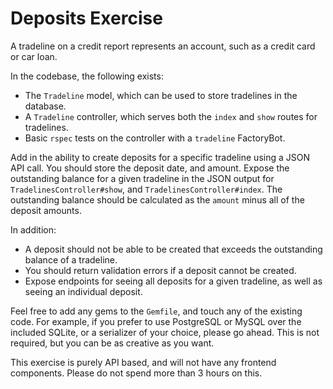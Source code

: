 # Deposits Exercise

A tradeline on a credit report represents an account, such as a credit card or car loan.

In the codebase, the following exists:

* The `Tradeline` model, which can be used to store tradelines in the database.
* A `Tradeline` controller, which serves both the `index` and `show` routes for tradelines.
* Basic `rspec` tests on the controller with a `tradeline` FactoryBot.

Add in the ability to create deposits for a specific tradeline using a JSON API call. You should store the deposit date, and amount. Expose the outstanding balance for a given tradeline in the JSON output for `TradelinesController#show`, and `TradelinesController#index`. The outstanding balance should be calculated as the `amount` minus all of the deposit amounts.

In addition:

* A deposit should not be able to be created that exceeds the outstanding balance of a tradeline.
* You should return validation errors if a deposit cannot be created.
* Expose endpoints for seeing all deposits for a given tradeline, as well as seeing an individual deposit.

Feel free to add any gems to the `Gemfile`, and touch any of the existing code. For example, if you prefer to use PostgreSQL or MySQL over the included SQLite, or a serializer of your choice, please go ahead. This is not required, but you can be as creative as you want.

This exercise is purely API based, and will not have any frontend components. Please do not spend more than 3 hours on this.
